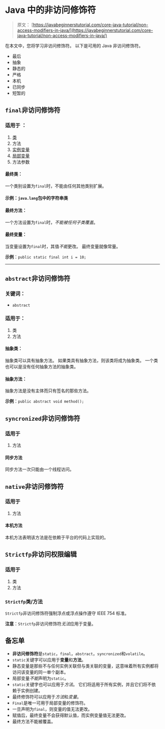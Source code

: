 # Java 中的非访问修饰符

> 原文： [https://javabeginnerstutorial.com/core-java-tutorial/non-access-modifiers-in-java/](https://javabeginnerstutorial.com/core-java-tutorial/non-access-modifiers-in-java/)

在本文中，您将学习非访问修饰符。 以下是可用的 Java 非访问修饰符。

*   最后
*   抽象
*   静态的
*   严格
*   本机
*   已同步
*   短暂的

## `final`非访问修饰符

### 适用于 ：

1.  [类](https://javabeginnerstutorial.com/core-java-tutorial/java-class-object-tutorial/)
2.  方法
3.  [实例变量](https://javabeginnerstutorial.com/core-java-tutorial/instance-variable-java/)
4.  [局部变量](https://javabeginnerstutorial.com/core-java-tutorial/local-variable-in-java/)
5.  方法参数

#### 最终类：

一个类别设置为`final`时，不能由任何其他类别扩展。

#### 示例：`java.lang`包中的字符串类

#### 最终方法：

一个方法设置为`final`时，*不能被任何子类覆盖*。

#### 最终变量：

当变量设置为`final`时，其值*不能*更改。 最终变量就像常量。

**示例**：`public static final int i = 10;`

* * *

## `abstract`非访问修饰符

### 关键词：

*   `abstract`

### 适用于：

1.  类
2.  方法

#### 抽象类：

抽象类可以具有抽象方法。 如果类具有抽象方法，则该类将成为抽象类。 一个类也可以是没有任何抽象方法的抽象类。

#### 抽象方法：

抽象方法是没有主体而只有签名的那些方法。

**示例**：`public abstract void method();`

## `syncronized`非访问修饰符

### 适用于

1.  方法

#### 同步方法

同步方法一次只能由一个线程访问。

## `native`非访问修饰符

### 适用于

1.  方法

#### 本机方法

本机方法表明该方法是在依赖于平台的代码上实现的。

## `Strictfp`非访问权限编辑

### 适用于

1.  类
2.  方法

### `Strictfp`类/方法

`Strictfp`非访问修饰符强制浮点或浮点操作遵守 IEEE 754 标准。

**注意**：`Strictfp`非访问修饰符*无法*应用于变量。

## 备忘单

*   **非访问修饰符**是`static`，`final`，`abstract`，`syncronized`和`volatile`。
*   `static`关键字可以应用于**变量**和**方法**。
*   静态变量是那些不与任何实例关联但与类关联的变量，这意味着所有实例都将访问该变量的同一单个副本。
*   局部变量*不能*声明为`static`。
*   `static`关键字也可以应用于*方法*。 它们将适用于所有实例，并且它们将不依赖于实例创建。
*   最终修饰符可以应用于*方法*和*变量*。
*   `Final`是唯一可用于局部变量的修饰符。
*   一旦声明为`final`，则变量的值无法更改。
*   赋值后，最终变量不会获得默认值，而实例变量值无法更改。
*   最终方法不能被覆盖。

